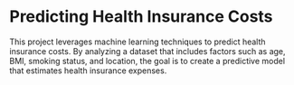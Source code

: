 # Predicting Health Insurance Costs
This project leverages machine learning techniques to predict health insurance costs. By analyzing a dataset that includes factors such as age, BMI, smoking status, and location, the goal is to create a predictive model that estimates health insurance expenses. 
